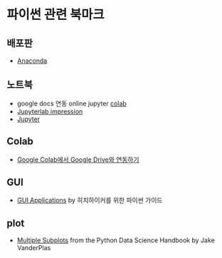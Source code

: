 # 파이썬 관련 북마크

## 배포판

* [Anaconda](https://www.anaconda.com/download/)

## 노트북

* google docs 연동 online jupyter [colab](https://colab.research.google.com)
* [Jupyterlab impression](https://medium.com/@brianray_7981/jupyterlab-first-impressions-e6d70d8a175d)
* [Jupyter](https://jupyter.org/install)

## Colab

* [Google Colab에서 Google Drive와 연동하기](https://somjang.tistory.com/entry/Google-Colab%EC%97%90%EC%84%9C-Google-Drive%EC%99%80-%EC%97%B0%EB%8F%99%ED%95%98%EA%B8%B0)

## GUI

* [GUI Applications](https://docs.python-guide.org/scenarios/gui/) by 히치하이커를 위한 파이썬 가이드

## plot

* [Multiple Subplots](https://jakevdp.github.io/PythonDataScienceHandbook/04.08-multiple-subplots.html) from the Python Data Science Handbook by Jake VanderPlas
